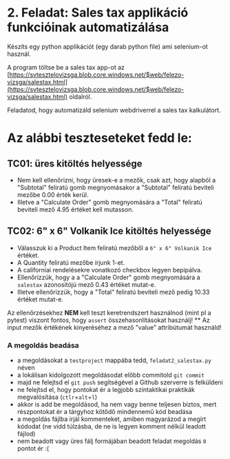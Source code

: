 # 2. Feladat: Sales tax applikáció funkcióinak automatizálása

Készíts egy python applikációt (egy darab python file) ami selenium-ot használ. 

A program töltse be a sales tax app-ot az [https://svtesztelovizsga.blob.core.windows.net/$web/felezo-vizsga/salestax.html](https://svtesztelovizsga.blob.core.windows.net/$web/felezo-vizsga/salestax.html) oldalról.

Feladatod, hogy automatizáld selenium webdriverrel a sales tax kalkulátort.

# Az alábbi teszteseteket fedd le:

## TC01: üres kitöltés helyessége
* Nem kell ellenőrizni, hogy üresek-e a mezők, csak azt, hogy alapból a "Subtotal" feliratú gomb megnyomásakor a "Subtotal" feliratú beviteli mezőbe 0.00 érték kerül.
* Illetve a "Calculate Order" gomb megnyomására a "Total" feliratú beviteli mező 4.95 értéket kell mutasson.

## TC02: 6" x 6" Volkanik Ice kitöltés helyessége
* Válasszuk ki a Product Item feliratú mezőből a `6" x 6" Volkanik Ice` értéket.
* A Quantity feliratú mezőbe írjunk 1-et.
* A californiai rendelésekre vonatkozó checkbox legyen bepipálva.
* Ellenőrizzük, hogy a a "Calculate Order" gomb megnyomására a `salestax` azonosítójú mező 0.43 értéket mutat-e.
* Illetve ellenőrizzük, hogy a "Total" feliratú beviteli mező pedig 10.33 értéket mutat-e.

Az ellenőrzésekhez __NEM__ kell teszt keretrendszert használnod (mint pl a pytest) viszont fontos, hogy `assert` összehasonlításokat használj!
** Az input mezők értékének kinyeréséhez a mező "value" attribútumát használd!

### A megoldás beadása
* a megoldásokat a `testproject` mappába tedd, `feladat2_salestax.py` néven
* a lokálisan kidolgozott megoldásodat előbb commitold `git commit`
* majd ne felejtsd el `git push` segítségével a Github szerverre is felküldeni
* ne felejtsd el, hogy pontokat ér a legjobb szintaktikai praktikák megvalósítása (`ctlr`+`alt`+`l`)
* akkor is add be megoldásod, ha nem vagy benne teljesen biztos, mert részpontokat ér a tárgyhoz kötődő mindennemű kód beadása
* a megoldás fájlba írjál kommenteket, amiben magyarázod a megírt kódodat (ne vidd túlzásba, de ne is legyen komment nélkül leadott fájlod)
* nem beadott vagy üres fálj formájában beadott feladat megoldás `0` pontot ér :(
